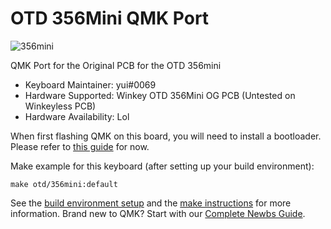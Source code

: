 # OTD 356Mini QMK Port

![356mini](https://i.imgur.com/PGrZiEz.jpeg)

QMK Port for the Original PCB for the OTD 356mini

* Keyboard Maintainer: yui#0069
* Hardware Supported: Winkey OTD 356Mini OG PCB (Untested on Winkeyless PCB)
* Hardware Availability: Lol

When first flashing QMK on this board, you will need to install a bootloader. Please refer to [this guide](https://docs.google.com/document/d/1f5sS7QBaNn_NseunpxUSlT5rSZo2DhrCcv0pXPtK2PY/edit#) for now.

Make example for this keyboard (after setting up your build environment):

    make otd/356mini:default

See the [build environment setup](https://docs.qmk.fm/#/getting_started_build_tools) and the [make instructions](https://docs.qmk.fm/#/getting_started_make_guide) for more information. Brand new to QMK? Start with our [Complete Newbs Guide](https://docs.qmk.fm/#/newbs).